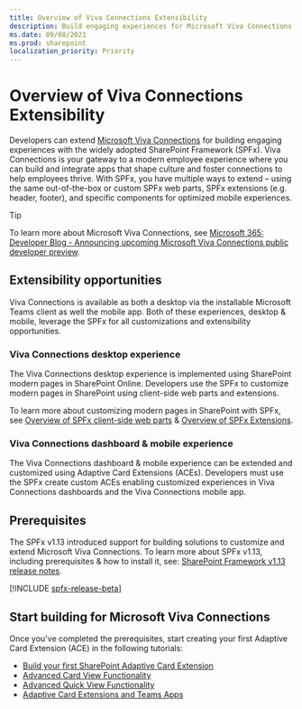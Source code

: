 ```yaml
---
title: Overview of Viva Connections Extensibility
description: Build engaging experiences for Microsoft Viva Connections with the SharePoint Framework.
ms.date: 09/08/2021
ms.prod: sharepoint
localization_priority: Priority
---
```

# Overview of Viva Connections Extensibility

Developers can extend [Microsoft Viva Connections](https://www.microsoft.com/microsoft-viva) for building engaging experiences with the widely adopted SharePoint Framework (SPFx). Viva Connections is your gateway to a modern employee experience where you can build and integrate apps that shape culture and foster connections to help employees thrive. With SPFx, you have multiple ways to extend – using the same out-of-the-box or custom SPFx web parts, SPFx extensions (e.g. header, footer), and specific components for optimized mobile experiences.

> [!TIP]
> To learn more about Microsoft Viva Connections, see [Microsoft 365: Developer Blog - Announcing upcoming Microsoft Viva Connections public developer preview](https://developer.microsoft.com/microsoft-365/blogs/announcing-upcoming-microsoft-viva-connections-public-developer-preview/).

## Extensibility opportunities

Viva Connections is available as both a desktop via the installable Microsoft Teams client as well the mobile app. Both of these experiences, desktop & mobile, leverage the SPFx for all customizations and extensibility opportunities.

### Viva Connections desktop experience

The Viva Connections desktop experience is implemented using SharePoint modern pages in SharePoint Online. Developers use the SPFx to customize modern pages in SharePoint using client-side web parts and extensions.

To learn more about customizing modern pages in SharePoint with SPFx, see [Overview of SPFx client-side web parts](../web-parts/overview-client-side-web-parts.md) & [Overview of SPFx Extensions](../extensions/overview-extensions.md).

### Viva Connections dashboard & mobile experience

The Viva Connections dashboard & mobile experience can be extended and customized using Adaptive Card Extensions (ACEs). Developers must use the SPFx create custom ACEs enabling customized experiences in Viva Connections dashboards and the Viva Connections mobile app.

## Prerequisites

The SPFx v1.13 introduced support for building solutions to customize and extend Microsoft Viva Connections. To learn more about SPFx v1.13, including prerequisites & how to install it, see: [SharePoint Framework v1.13 release notes](../release-1.13.md).

[!INCLUDE [spfx-release-beta](../../../includes/snippets/spfx-release-beta.md)]

## Start building for Microsoft Viva Connections

Once you've completed the prerequisites, start creating your first Adaptive Card Extension (ACE) in the following tutorials:

- [Build your first SharePoint Adaptive Card Extension](get-started/build-first-sharepoint-adaptive-card-extension.md)
- [Advanced Card View Functionality](get-started/advanced-card-view-functionality.md)
- [Advanced Quick View Functionality](get-started/advanced-quick-view-functionality.md)
- [Adaptive Card Extensions and Teams Apps](get-started/adaptive-card-extensions-and-teams.md)
